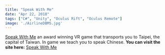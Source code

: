 ```yaml
---
title: "Speak With Me"
date: "Apr 22, 2018"
tags: ["C#", "Unity", "Oculus Rift", "Oculus Remote"]
image: './AirlineDBMS.jpg'
---
```


[Speak With Me] an award winning VR game that transports you to Taipei, the
 capital of Taiwan. In game we teach you to speak Chinese. **You can visit the
  site here:**
[Speak With Me]

<!--- reference links --->
[Speak With Me]: <https://devpost.com/software/speakwithme>
